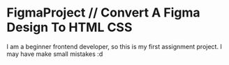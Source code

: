 # FigmaProject // Convert A Figma Design To HTML CSS
I am a beginner frontend developer, so this is my first assignment project. I may have make small mistakes :d
